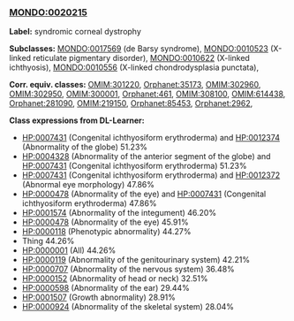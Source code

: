 
### [MONDO:0020215](http://purl.obolibrary.org/obo/MONDO_0020215)
**Label:** syndromic corneal dystrophy

**Subclasses:** [MONDO:0017569](http://purl.obolibrary.org/obo/MONDO_0017569) (de Barsy syndrome), [MONDO:0010523](http://purl.obolibrary.org/obo/MONDO_0010523) (X-linked reticulate pigmentary disorder), [MONDO:0010622](http://purl.obolibrary.org/obo/MONDO_0010622) (X-linked ichthyosis), [MONDO:0010556](http://purl.obolibrary.org/obo/MONDO_0010556) (X-linked chondrodysplasia punctata), 

**Corr. equiv. classes:** [OMIM:301220](http://purl.obolibrary.org/obo/OMIM_301220), [Orphanet:35173](http://www.orpha.net/ORDO/Orphanet_35173), [OMIM:302960](http://purl.obolibrary.org/obo/OMIM_302960), [OMIM:302950](http://purl.obolibrary.org/obo/OMIM_302950), [OMIM:300001](http://purl.obolibrary.org/obo/OMIM_300001), [Orphanet:461](http://www.orpha.net/ORDO/Orphanet_461), [OMIM:308100](http://purl.obolibrary.org/obo/OMIM_308100), [OMIM:614438](http://purl.obolibrary.org/obo/OMIM_614438), [Orphanet:281090](http://www.orpha.net/ORDO/Orphanet_281090), [OMIM:219150](http://purl.obolibrary.org/obo/OMIM_219150), [Orphanet:85453](http://www.orpha.net/ORDO/Orphanet_85453), [Orphanet:2962](http://www.orpha.net/ORDO/Orphanet_2962), 

**Class expressions from DL-Learner:**

- [HP:0007431](http://purl.obolibrary.org/obo/HP_0007431) (Congenital ichthyosiform erythroderma) and [HP:0012374](http://purl.obolibrary.org/obo/HP_0012374) (Abnormality of the globe) 51.23%
- [HP:0004328](http://purl.obolibrary.org/obo/HP_0004328) (Abnormality of the anterior segment of the globe) and [HP:0007431](http://purl.obolibrary.org/obo/HP_0007431) (Congenital ichthyosiform erythroderma) 51.23%
- [HP:0007431](http://purl.obolibrary.org/obo/HP_0007431) (Congenital ichthyosiform erythroderma) and [HP:0012372](http://purl.obolibrary.org/obo/HP_0012372) (Abnormal eye morphology) 47.86%
- [HP:0000478](http://purl.obolibrary.org/obo/HP_0000478) (Abnormality of the eye) and [HP:0007431](http://purl.obolibrary.org/obo/HP_0007431) (Congenital ichthyosiform erythroderma) 47.86%
- [HP:0001574](http://purl.obolibrary.org/obo/HP_0001574) (Abnormality of the integument) 46.20%
- [HP:0000478](http://purl.obolibrary.org/obo/HP_0000478) (Abnormality of the eye) 45.91%
- [HP:0000118](http://purl.obolibrary.org/obo/HP_0000118) (Phenotypic abnormality) 44.27%
- Thing 44.26%
- [HP:0000001](http://purl.obolibrary.org/obo/HP_0000001) (All) 44.26%
- [HP:0000119](http://purl.obolibrary.org/obo/HP_0000119) (Abnormality of the genitourinary system) 42.21%
- [HP:0000707](http://purl.obolibrary.org/obo/HP_0000707) (Abnormality of the nervous system) 36.48%
- [HP:0000152](http://purl.obolibrary.org/obo/HP_0000152) (Abnormality of head or neck) 32.51%
- [HP:0000598](http://purl.obolibrary.org/obo/HP_0000598) (Abnormality of the ear) 29.44%
- [HP:0001507](http://purl.obolibrary.org/obo/HP_0001507) (Growth abnormality) 28.91%
- [HP:0000924](http://purl.obolibrary.org/obo/HP_0000924) (Abnormality of the skeletal system) 28.04%



